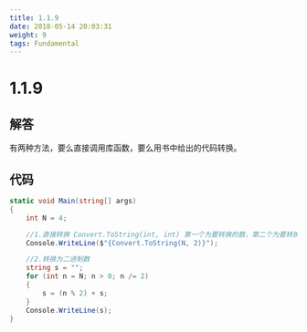 ```yaml
---
title: 1.1.9
date: 2018-05-14 20:03:31
weight: 9
tags: Fundamental
---
```


# 1.1.9


## 解答

有两种方法，要么直接调用库函数，要么用书中给出的代码转换。

## 代码

```csharp
static void Main(string[] args)
{
    int N = 4;

    //1.直接转换 Convert.ToString(int, int) 第一个为要转换的数，第二个为要转换的进制
    Console.WriteLine($"{Convert.ToString(N, 2)}");

    //2.转换为二进制数
    string s = "";
    for (int n = N; n > 0; n /= 2)
    {
        s = (n % 2) + s;
    }
    Console.WriteLine(s);
}
```

